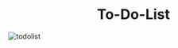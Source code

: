 <h1 align="center"> To-Do-List </h1>

![todolist](https://user-images.githubusercontent.com/100106600/198402032-d80e671e-315d-4eef-beb2-23cd162bb4c5.png)

